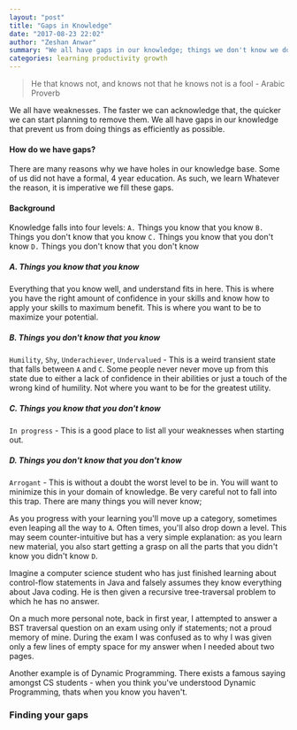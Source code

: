 ```yaml
---
layout: "post"
title: "Gaps in Knowledge"
date: "2017-08-23 22:02"
author: "Zeshan Anwar"
summary: "We all have gaps in our knowledge; things we don't know we don't know. How does one go about eliminating them?"
categories: learning productivity growth
---
```


> He that knows not, and knows not that he knows not is a fool - Arabic Proverb

We all have weaknesses. The faster we can acknowledge that, the quicker we can start planning to remove them. We all have gaps in our knowledge that prevent us from doing things as efficiently as possible.

#### How do we have gaps?

There are many reasons why we have holes in our knowledge base. Some of us did not have a formal, 4 year education. As such, we learn
Whatever the reason, it is imperative we fill these gaps.

#### Background

Knowledge falls into four levels:
`A.` Things you know that you know
`B.` Things you don't know that you know
`C.` Things you know that you don't know
`D.` Things you don't know that you don't know


##### A. Things you know that you know
Everything that you know well, and understand fits in here. This is where you have the right amount of confidence in your skills and know how to apply your skills to maximum benefit. This is where you want to be to maximize your potential.


##### B. Things you don't know that you know
`Humility`, `Shy`, `Underachiever`, `Undervalued` - This is a weird transient state that falls between `A` and `C`. Some people never never move up from this state due to either a lack of confidence in their abilities or just a touch of the wrong kind of humility. Not where you want to be for the greatest utility.

##### C. Things you know that you don't know
`In progress` - This is a good place to list all your weaknesses when starting out.

##### D. Things you don't know that you don't know
`Arrogant` - This is without a doubt the worst level to be in. You will want to minimize this in your domain of knowledge. Be very careful not to fall into this trap. There are many things you will never know;



As you progress with your learning you'll move up a category, sometimes even leaping all the way to `A`. Often times, you'll also drop down a level. This may seem counter-intuitive but has a very simple explanation: as you learn new material, you also start getting a grasp on all the parts that you didn't know you didn't know `D`.

Imagine a computer science student who has just finished learning about control-flow statements in Java and falsely assumes they know everything about Java coding. He is then given a recursive tree-traversal problem to which he has no answer.

On a much more personal note, back in first year, I attempted to answer a BST traversal question on an exam using only if statements; not a proud memory of mine. During the exam I was confused as to why I was given only a few lines of empty space for my answer when I needed about two pages.

Another example is of Dynamic Programming. There exists a famous saying amongst CS students - when you think you've understood Dynamic Programming, thats when you know you haven't.


### Finding your gaps
